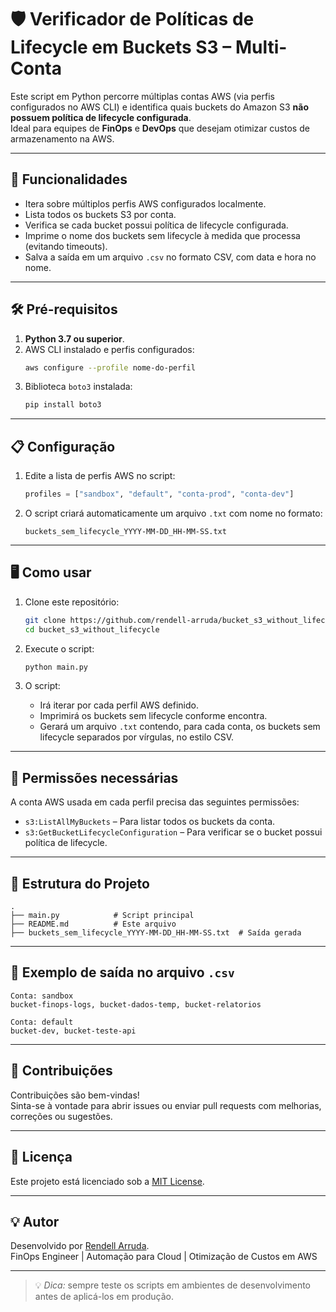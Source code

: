 # 🛡️ Verificador de Políticas de Lifecycle em Buckets S3 – Multi-Conta

Este script em Python percorre múltiplas contas AWS (via perfis configurados no AWS CLI) e identifica quais buckets do Amazon S3 **não possuem política de lifecycle configurada**.  
Ideal para equipes de **FinOps** e **DevOps** que desejam otimizar custos de armazenamento na AWS.

---

## 🚀 Funcionalidades

- Itera sobre múltiplos perfis AWS configurados localmente.
- Lista todos os buckets S3 por conta.
- Verifica se cada bucket possui política de lifecycle configurada.
- Imprime o nome dos buckets sem lifecycle à medida que processa (evitando timeouts).
- Salva a saída em um arquivo `.csv` no formato CSV, com data e hora no nome.

---

## 🛠️ Pré-requisitos

1. **Python 3.7 ou superior**.
2. AWS CLI instalado e perfis configurados:
   ```bash
   aws configure --profile nome-do-perfil
   ```
3. Biblioteca `boto3` instalada:
   ```bash
   pip install boto3
   ```

---

## 📋 Configuração

1. Edite a lista de perfis AWS no script:
   ```python
   profiles = ["sandbox", "default", "conta-prod", "conta-dev"]
   ```

2. O script criará automaticamente um arquivo `.txt` com nome no formato:
   ```
   buckets_sem_lifecycle_YYYY-MM-DD_HH-MM-SS.txt
   ```

---

## 🖥️ Como usar

1. Clone este repositório:
   ```bash
   git clone https://github.com/rendell-arruda/bucket_s3_without_lifecycle
   cd bucket_s3_without_lifecycle
   ```

2. Execute o script:
   ```bash
   python main.py
   ```

3. O script:
   - Irá iterar por cada perfil AWS definido.
   - Imprimirá os buckets sem lifecycle conforme encontra.
   - Gerará um arquivo `.txt` contendo, para cada conta, os buckets sem lifecycle separados por vírgulas, no estilo CSV.

---

## 🔑 Permissões necessárias

A conta AWS usada em cada perfil precisa das seguintes permissões:

- `s3:ListAllMyBuckets` – Para listar todos os buckets da conta.
- `s3:GetBucketLifecycleConfiguration` – Para verificar se o bucket possui política de lifecycle.

---

## 📂 Estrutura do Projeto

```plaintext
.
├── main.py            # Script principal
├── README.md          # Este arquivo
├── buckets_sem_lifecycle_YYYY-MM-DD_HH-MM-SS.txt  # Saída gerada
```

---

## 📌 Exemplo de saída no arquivo `.csv`

```csv
Conta: sandbox
bucket-finops-logs, bucket-dados-temp, bucket-relatorios

Conta: default
bucket-dev, bucket-teste-api
```

---

## 🤝 Contribuições

Contribuições são bem-vindas!  
Sinta-se à vontade para abrir issues ou enviar pull requests com melhorias, correções ou sugestões.

---

## 📜 Licença

Este projeto está licenciado sob a [MIT License](LICENSE).

---

## 💡 Autor

Desenvolvido por [Rendell Arruda](https://github.com/rendell-arruda).  
FinOps Engineer | Automação para Cloud | Otimização de Custos em AWS

---

> 💡 *Dica:* sempre teste os scripts em ambientes de desenvolvimento antes de aplicá-los em produção.
